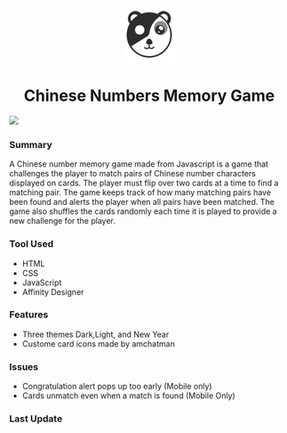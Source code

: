 <p align="center">
        <img src = "images/pandaicon.png" alt="A black and white panda bear with pattern of yin & yang" width = "100"/>
 <p>

<h1 align="center">Chinese Numbers Memory Game</h1>

<img src="https://img.shields.io/github/last-commit/amchatman/memory-game?color=red&style=flat-square">

### Summary

A Chinese number memory game made from Javascript is a game that challenges the player to match pairs of Chinese number characters displayed on cards. The player must flip over two cards at a time to find a matching pair. The game keeps track of how many matching pairs have been found and alerts the player when all pairs have been matched. The game also shuffles the cards randomly each time it is played to provide a new challenge for the player.

### Tool Used
- HTML
- CSS
- JavaScript
- Affinity Designer

### Features
- Three themes Dark,Light, and New Year
- Custome card icons made by amchatman

### Issues
- Congratulation alert pops up too early (Mobile only)
- Cards unmatch even when a match is found (Mobile Only)

### Last Update
